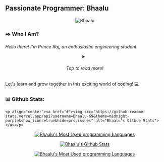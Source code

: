 <h2 style="align-self: center;">Passionate Programmer: Bhaalu</h2>
<p align="center"><img src="https://komarev.com/ghpvc/?username=Bhaalu-69" alt="Bhaalu"></p>

### ✒️ Who I Am?
<span style="font-style: italic;">Hello there! I'm Prince Raj, an enthusiastic engineering student.</span>
<details>
    <summary align="center"><h6>Tap to read more!</h6></summary><br>
    <p>💻<span style="font-style: italic;">I recently embarked on my coding journey, and I'm passionate about learning
            and exploring the world of programming. Every day, I'm amazed by the possibilities and the impact that code
            can have in shaping our world.</span></p>
    <p>🎓 <span style="font-style: italic;">Currently in the early stages of my engineering degree, I'm eager to develop
            a strong foundation in coding and programming. I'm focusing on learning various programming languages and
            frameworks.</span></p>
    <p>🌟 <span style="font-style: italic;">I believe in the power of continuous learning and growth. While I may be a
            beginner, I'm dedicated to honing my skills and expanding my knowledge through personal projects and online
            resources. I'm excited about the challenges and opportunities that lie ahead.</span></p>
    <p>🚀 <span style="font-style: italic;">I'm open to collaborating with fellow developers, sharing ideas, and being
            part of the thriving coding community. I'm also looking forward to contributing to open-source projects as I
            progress in my coding journey.</span></p>
</details>
Let's learn and grow together in this exciting world of coding! 💻


### 📊 Github Stats:
<picture>
    <div align="center">
        <source
            srcset="https://github-readme-stats.vercel.app/api?username=Bhaalu-69&theme=midnight-purple&show_icons=true&hide=prs,issues"
            media="(prefers-color-scheme: dark)" />
        <source srcset="https://github-readme-stats.vercel.app/api?username=Bhaalu-69&theme=swift&show_icons=true&hide=prs,issues"
            media="(prefers-color-scheme: light), (prefers-color-scheme: no-preference)" />
    </div>

    <p align="center"><a href="#"><img src="https://github-readme-stats.vercel.app/api?username=Bhaalu-69&theme=midnight-purple&show_icons=true&hide=prs,issues" alt="Bhaalu's Github Stats"></a></p>
<p align="center"><a href="#"><img src="https://github-readme-stats.vercel.app/api/top-langs/?username=Bhaalu-69&theme=midnight-purple" alt="Bhaalu's Most Used programming Languages"></a></p>
<!--  -->
<p align="center"><a href="#"><img src="https://github-readme-stats.vercel.app/api?username=Bhaalu-69&theme=swift&show_icons=true&hide=prs,issues" alt="Bhaalu's Github Stats"></a></p>
<p align="center"><a href="#"><img src="https://github-readme-stats.vercel.app/api/top-langs/?username=Bhaalu-69&theme=swift" alt="Bhaalu's Most Used programming Languages"></a></p>
</picture>